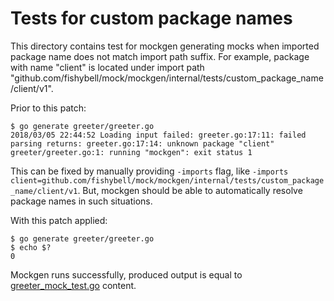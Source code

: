 # Tests for custom package names

This directory contains test for mockgen generating mocks when imported package
name does not match import path suffix. For example, package with name "client"
is located under import path "github.com/fishybell/mock/mockgen/internal/tests/custom_package_name/client/v1".

Prior to this patch:

    $ go generate greeter/greeter.go
    2018/03/05 22:44:52 Loading input failed: greeter.go:17:11: failed parsing returns: greeter.go:17:14: unknown package "client"
    greeter/greeter.go:1: running "mockgen": exit status 1

This can be fixed by manually providing `-imports` flag, like `-imports client=github.com/fishybell/mock/mockgen/internal/tests/custom_package_name/client/v1`.
But, mockgen should be able to automatically resolve package names in such situations.

With this patch applied:

    $ go generate greeter/greeter.go
    $ echo $?
    0

Mockgen runs successfully, produced output is equal to [greeter_mock_test.go](greeter/greeter_mock_test.go) content.
